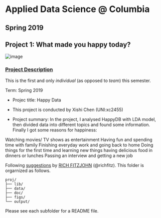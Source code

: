 # Applied Data Science @ Columbia
## Spring 2019
## Project 1: What made you happy today?

![image](figs/title.jpeg)

### [Project Description](doc/Proj1_desc.md)
This is the first and only *individual* (as opposed to *team*) this semester. 

Term: Spring 2019

+ Projec title: Happy Data
+ This project is conducted by Xishi Chen (UNI:xc2455)

+ Project summary: In the project, I analysed HappyDB with LDA model, then divided data into different topics and found some information. Finally I got some reasons for happiness:

Watching movies/ TV shows as entertainment
Having fun and spending time with family
Finishing everyday work and going back to home
Doing things for the first time and learning new things
having delicious food in dinners or lunches
Passing an interview and getting a new job

Following [suggestions](http://nicercode.github.io/blog/2013-04-05-projects/) by [RICH FITZJOHN](http://nicercode.github.io/about/#Team) (@richfitz). This folder is orgarnized as follows.

```
proj/
├── lib/
├── data/
├── doc/
├── figs/
└── output/
```

Please see each subfolder for a README file.
